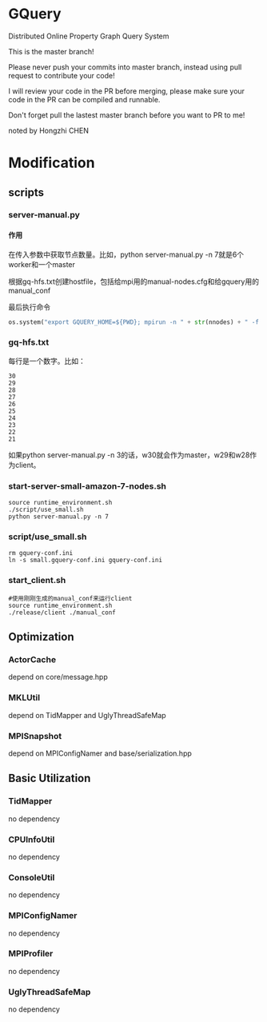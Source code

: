 # GQuery
Distributed Online Property Graph Query System

This is the master branch!

Please never push your commits into master branch, instead using pull request to contribute your code!

I will review your code in the PR before merging, please make sure your code in the PR can be compiled and runnable.

Don't forget pull the lastest master branch before you want to PR to me!


noted by Hongzhi CHEN

# Modification

## scripts

### server-manual.py

#### 作用

在传入参数中获取节点数量。比如，python server-manual.py -n 7就是6个worker和一个master

根据gq-hfs.txt创建hostfile，包括给mpi用的manual-nodes.cfg和给gquery用的manual_conf

最后执行命令
``` python
os.system("export GQUERY_HOME=${PWD}; mpirun -n " + str(nnodes) + " -f manual-nodes.cfg ./release/server manual_conf")
```

### gq-hfs.txt

每行是一个数字。比如：

```
30
29
28
27
26
25
24
23
22
21

```

如果python server-manual.py -n 3的话，w30就会作为master，w29和w28作为client。

### start-server-small-amazon-7-nodes.sh

```
source runtime_environment.sh
./script/use_small.sh
python server-manual.py -n 7
```

### script/use_small.sh

```
rm gquery-conf.ini
ln -s small.gquery-conf.ini gquery-conf.ini
```

### start_client.sh

```
#使用刚刚生成的manual_conf来运行client
source runtime_environment.sh
./release/client ./manual_conf
```

## Optimization

### ActorCache

depend on core/message.hpp

### MKLUtil

depend on TidMapper and UglyThreadSafeMap

### MPISnapshot

depend on MPIConfigNamer and base/serialization.hpp

## Basic Utilization

### TidMapper

no dependency

### CPUInfoUtil

no dependency

### ConsoleUtil

no dependency

### MPIConfigNamer

no dependency

### MPIProfiler

no dependency

### UglyThreadSafeMap

no dependency
